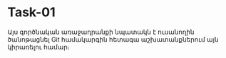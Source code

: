 # Task-01
Այս գործնական առաջադրանքի նպատակն է ուսանողին ծանոթացնել Git համակարգին հետագա աշխատանքներում այն կիրառելու համար։
